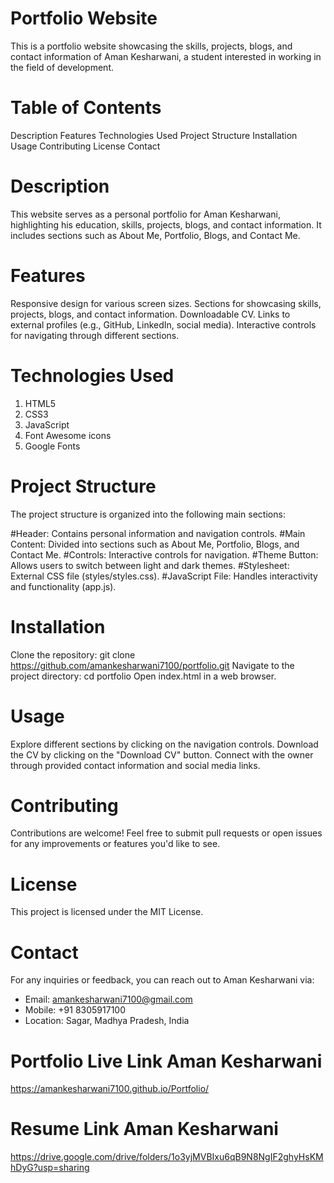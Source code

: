 # Portfolio Website
This is a portfolio website showcasing the skills, projects, blogs, and contact information of Aman Kesharwani, a student interested in working in the field of development.

# Table of Contents
Description
Features
Technologies Used
Project Structure
Installation
Usage
Contributing
License
Contact

# Description
This website serves as a personal portfolio for Aman Kesharwani, highlighting his education, skills, projects, blogs, and contact information. It includes sections such as About Me, Portfolio, Blogs, and Contact Me.

# Features
Responsive design for various screen sizes.
Sections for showcasing skills, projects, blogs, and contact information.
Downloadable CV.
Links to external profiles (e.g., GitHub, LinkedIn, social media).
Interactive controls for navigating through different sections.

# Technologies Used
1. HTML5
2. CSS3
3. JavaScript
4. Font Awesome icons
5. Google Fonts

# Project Structure
The project structure is organized into the following main sections:

#Header: 
Contains personal information and navigation controls.
#Main Content: 
Divided into sections such as About Me, Portfolio, Blogs, and Contact Me.
#Controls: 
Interactive controls for navigation.
#Theme Button:
Allows users to switch between light and dark themes.
#Stylesheet:
External CSS file (styles/styles.css).
#JavaScript File:
Handles interactivity and functionality (app.js).

# Installation
Clone the repository: git clone https://github.com/amankesharwani7100/portfolio.git
Navigate to the project directory: cd portfolio
Open index.html in a web browser.

# Usage
Explore different sections by clicking on the navigation controls.
Download the CV by clicking on the "Download CV" button.
Connect with the owner through provided contact information and social media links.

# Contributing
Contributions are welcome! Feel free to submit pull requests or open issues for any improvements or features you'd like to see.

# License
This project is licensed under the MIT License.

# Contact
For any inquiries or feedback, you can reach out to Aman Kesharwani via:

* Email: amankesharwani7100@gmail.com
* Mobile: +91 8305917100
* Location: Sagar, Madhya Pradesh, India

# Portfolio Live Link Aman Kesharwani
https://amankesharwani7100.github.io/Portfolio/

# Resume Link Aman Kesharwani
https://drive.google.com/drive/folders/1o3yjMVBIxu6qB9N8NgIF2ghyHsKMhDyG?usp=sharing
